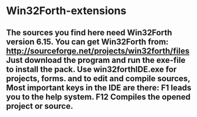 # Win32Forth-extensions 
The sources you find here need Win32Forth version 6.15.
You can get Win32Forth from: http://sourceforge.net/projects/win32forth/files
Just download the program and run the exe-file to install the pack.
Use win32forthIDE.exe for projects, forms. and to edit and compile sources,
Most important keys in the IDE are there:
F1 leads you to the help system.
F12 Compiles the opened project or source.
--
